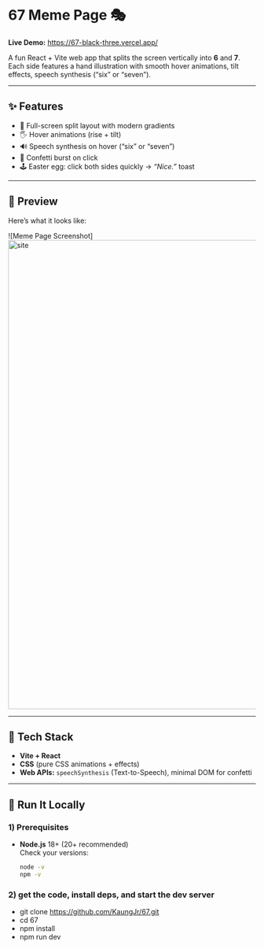 # 67 Meme Page 🎭

**Live Demo:** https://67-black-three.vercel.app/

A fun React + Vite web app that splits the screen vertically into **6** and **7**.  
Each side features a hand illustration with smooth hover animations, tilt effects, speech synthesis (“six” or “seven”).

---

## ✨ Features

- 🎨 Full-screen split layout with modern gradients
- 🖐️ Hover animations (rise + tilt)
- 🔊 Speech synthesis on hover (“six” or “seven”)
- 🎉 Confetti burst on click
- 🕹️ Easter egg: click both sides quickly → _“Nice.”_ toast

---

## 📸 Preview

Here’s what it looks like:

![Meme Page Screenshot]
<img width="753" height="953" alt="site" src="https://github.com/user-attachments/assets/6d961481-97a1-4022-9328-d1598d6dfd8d" />


---

## 🧰 Tech Stack

- **Vite + React**
- **CSS** (pure CSS animations + effects)
- **Web APIs:** `speechSynthesis` (Text-to-Speech), minimal DOM for confetti

---

## 🚀 Run It Locally

### 1) Prerequisites

- **Node.js** 18+ (20+ recommended)  
  Check your versions:
  ```bash
  node -v
  npm -v

  ```

### 2) get the code, install deps, and start the dev server

- git clone https://github.com/KaungJr/67.git
- cd 67
- npm install
- npm run dev
